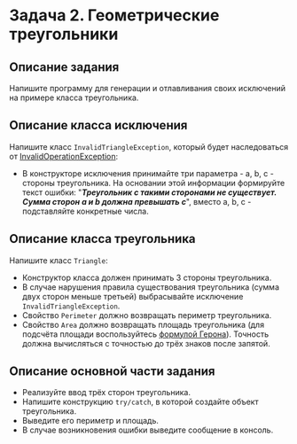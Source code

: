 # Задача 2. Геометрические треугольники

## Описание задания

Напишите программу для генерации и отлавливания своих исключений на примере класса треугольника.

## Описание класса исключения

Напишите класс `InvalidTriangleException`, который будет наследоваться от [InvalidOperationException](https://docs.microsoft.com/en-us/dotnet/api/system.invalidoperationexception?view=netcore-3.1):

- В конструкторе исключения принимайте три параметра - a, b, c - стороны треугольника. На основании этой информации формируйте текст ошибки: "_**Треугольник с такими сторонами не существует. Сумма сторон а и b должна превышать c**_", вместо a, b, c - подставляйте конкретные числа.

## Описание класса треугольника

Напишите класс `Triangle`:

- Конструктор класса должен принимать 3 стороны треугольника.
- В случае нарушения правила существования треугольника (сумма двух сторон меньше третьей) выбрасывайте исключение `InvalidTriangleException`.
- Свойство `Perimeter` должно возвращать периметр треугольника.
- Свойство `Area` должно возвращать площадь треугольника (для подсчёта площади воспользуйтесь [формулой Герона](https://ru.wikipedia.org/wiki/%D0%A4%D0%BE%D1%80%D0%BC%D1%83%D0%BB%D0%B0_%D0%93%D0%B5%D1%80%D0%BE%D0%BD%D0%B0)). Точность должна вычисляться с точностью до трёх знаков после запятой.

## Описание основной части задания

- Реализуйте ввод трёх сторон треугольника.
- Напишите конструкцию `try/catch`, в которой создайте объект треугольника.
- Выведите его периметр и площадь.
- В случае возникновения ошибки выведите сообщение в консоль.
